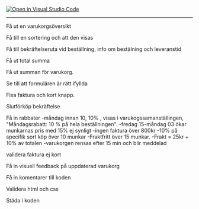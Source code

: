 [![Open in Visual Studio Code](https://classroom.github.com/assets/open-in-vscode-c66648af7eb3fe8bc4f294546bfd86ef473780cde1dea487d3c4ff354943c9ae.svg)](https://classroom.github.com/online_ide?assignment_repo_id=9317120&assignment_repo_type=AssignmentRepo)

***************************************************
Få ut en varukorgsöversikt 

Få till en sortering och att den visas 

Få till bekräftelseruta vid beställning, info om bestälning och leveranstid

Få ut total summa

Få ut summan för varukorg.

Se till att formulären är rätt ifyllda

Fixa faktura och kort knapp.

Slutförköp bekräftelse

Få in rabbater
    -måndag innan 10, 10% , visas i varukogssamanställingen, "Måndagsrabatt: 10 % på hela beställningen".
    -fredag 15-måndag 03 ökar munkarnas pris med 15% ej synligt
    -ingen faktura över 800kr
    -10% på specifik sort köp över 10 munkar
    -Fraktfritt över 15 munkar. 
    -Frakt = 25kr + 10% av totalen 
    -varukorgen rensas efter 15 min och blir meddelad

validera faktura ej kort

Få in visuell feedback på uppdaterad varukorg

Få in komentarer till koden 

Validera html och css

Städa i koden

